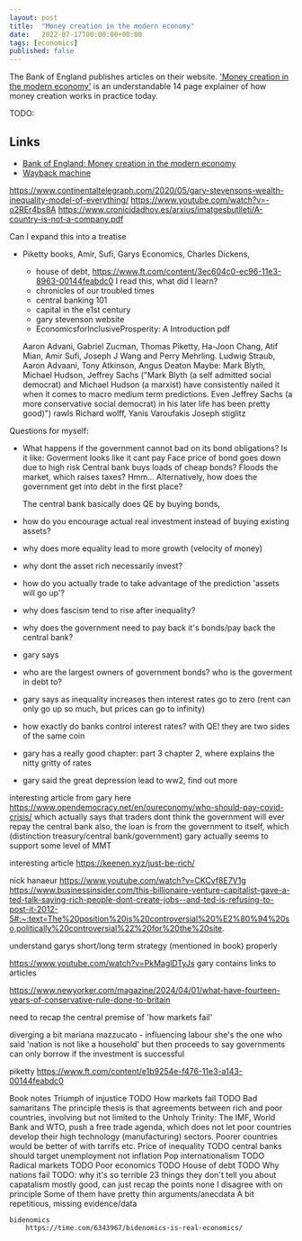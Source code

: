 ```yaml
---
layout: post
title:  "Money creation in the modern economy"
date:   2022-07-17T00:00:00+00:00
tags: [economics]
published: false
---
```


The Bank of England publishes articles on their website. ['Money creation in the modern economy'](https://www.bankofengland.co.uk/quarterly-bulletin/2014/q1/money-creation-in-the-modern-economy) is an understandable 14 page explainer of how money creation works in practice today.

TODO:

## Links

- [Bank of England: Money creation in the modern economy](https://www.bankofengland.co.uk/quarterly-bulletin/2014/q1/money-creation-in-the-modern-economy)
- [Wayback machine](<https://web.archive.org/web/20220531180345/https://www.bankofengland.co.uk/quarterly-bulletin/2014/q1/money-creation-in-the-modern-economy>)

https://www.continentaltelegraph.com/2020/05/gary-stevensons-wealth-inequality-model-of-everything/
https://www.youtube.com/watch?v=-o2REr4bs8A
https://www.cronicidadhoy.es/arxius/imatgesbutlleti/A-country-is-not-a-company.pdf


Can I expand this into a treatise
- Piketty books, Amir, Sufi, Garys Economics, Charles Dickens, 
    - house of debt, https://www.ft.com/content/3ec604c0-ec96-11e3-8963-00144feabdc0
        I read this, what did I learn?
    - chronicles of our troubled times
    - central banking 101
    - capital in the e1st century 
    - gary stevenson website
    - EconomicsforInclusiveProsperity: A Introduction pdf

    Aaron Advani, Gabriel Zucman, Thomas Piketty, Ha-Joon Chang, Atif Mian, Amir Sufi,
    Joseph J Wang and Perry Mehrling. Ludwig Straub, Aaron Advaani, Tony Atkinson, Angus Deaton
    Maybe: Mark Blyth, Michael Hudson, Jeffrey Sachs ("Mark Blyth (a self admitted social democrat) and Michael Hudson (a marxist) have consistently nailed it when it comes to macro medium term predictions. Even Jeffrey Sachs (a more conservative social democrat) in his later life has been pretty good)")
    rawls
    Richard wolff, Yanis Varoufakis
    Joseph stiglitz

Questions for myself:
- What happens if the government cannot bad on its bond obligations?
    Is it like:
        Goverment looks like it cant pay
        Face price of bond goes down due to high risk
        Central bank buys loads of cheap bonds?
        Floods the market, which raises taxes? 
        Hmm...
    Alternatively, how does the government get into debt in the first place?
         


    The central bank basically does QE by buying bonds, 
- how do you encourage actual real investment instead of buying existing assets?
- why does more equality lead to more growth
    (velocity of money)
- why dont the asset rich necessarily invest?
- how do you actually trade to take advantage of the prediction 'assets will go up'?
- why does fascism tend to rise after inequality?
- why does the government need to pay back it's bonds/pay back the central bank?
- gary says
- who are the largest owners of government bonds? who is the goverment in debt to?
- gary says as inequality increases then interest rates go to zero
    (rent can only go up so much, but prices can go to infinity)
- how exactly do banks control interest rates?
    with QE! they are two sides of the same coin
- gary has a really good chapter: part 3 chapter 2, where explains the nitty gritty of rates
- gary said the great depression lead to ww2, find out more

interesting article from gary here
    https://www.opendemocracy.net/en/oureconomy/who-should-pay-covid-crisis/
    which actually says that traders dont think the government will ever repay the central bank
    also, the loan is from the government to itself, which  (distinction treasury/central bank/government)
    gary actually seems to support some level of MMT
    
interesting article
    https://keenen.xyz/just-be-rich/

nick hanaeur
    https://www.youtube.com/watch?v=CKCvf8E7V1g
    https://www.businessinsider.com/this-billionaire-venture-capitalist-gave-a-ted-talk-saying-rich-people-dont-create-jobs--and-ted-is-refusing-to-post-it-2012-5#:~:text=The%20position%20is%20controversial%20%E2%80%94%20so,politically%20controversial%22%20for%20the%20site.

understand garys short/long term strategy (mentioned in book) properly

https://www.youtube.com/watch?v=PkMaglDTyJs gary
    contains links to articles

https://www.newyorker.com/magazine/2024/04/01/what-have-fourteen-years-of-conservative-rule-done-to-britain

need to recap the central premise of 'how markets fail'

diverging a bit mariana mazzucato - influencing labour
    she's the one who said 'nation is not like a household'
    but then proceeds to say governments can only borrow if the investment is successful

piketty
    https://www.ft.com/content/e1b9254e-f476-11e3-a143-00144feabdc0

Book notes
    Triumph of injustice TODO
    How markets fail TODO
    Bad samaritans
        The principle thesis is that agreements between rich and poor countries, involving but not limited to the Unholy Trinity: The IMF, World Bank and WTO, push a free trade agenda, which does not let poor countries develop their high technology (manufacturing) sectors. Poorer countries would be better of with tarrifs etc.
    Price of inequality TODO
        central banks should target unemployment not inflation
    Pop internationalism TODO
    Radical markets TODO
    Poor economics TODO
    House of debt TODO
    Why nations fail
        TODO: why it's so terrible
    23 things they don't tell you about capatalism
        mostly good, can just recap the points
        none I disagree with on principle
        Some of them have pretty thin arguments/anecdata
        A bit repetitious, missing evidence/data

    bidenomics
        https://time.com/6343967/bidenomics-is-real-economics/

    
